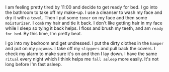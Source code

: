 I am feeling pretty tired by 11:00 and decide to get ready for bed. I go into the bathroom to take off my make-up. I use a cleanser to wash my face and dry it with a `towel`. Then I put some `toner` on my face and then some `moisturizer`. I `comb` my hair and tie it back. I don't like getting hair in my face while I sleep so tying it back helps. I floss and brush my teeth, and am `ready for bed`. By this time, I'm pretty beat.

I go into my bedroom and get undressed. I put the dirty clothes in the `hamper` and put on my `pajamas`. I take off my `slippers` and pull back the covers. I check my alarm to make sure it's on and then I lay down. I have the same `ritual` every night which I think helps me `fall asleep` more easily. It's not long before I'm fast asleep.

